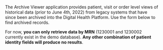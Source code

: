 The Archive Viewer application provides patient, visit or order level views of historical data
(prior to June 4th, 2022) from legacy systems that have since been archived into the
Digital Health Platform. Use the form below to find archived records.

For now, **you can only retrieve data by MRN** (1230001 and 1230002 currently exist in
the demo database). **Any other combination of patient identity fields will produce no results**.

